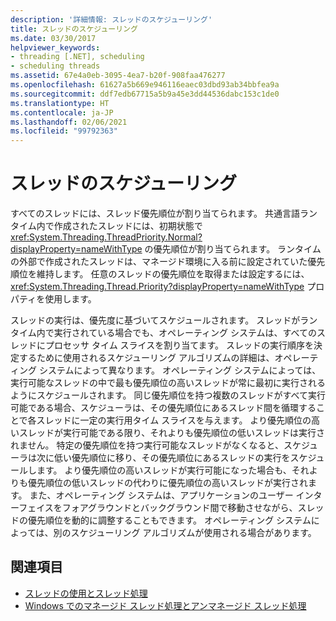 ```yaml
---
description: '詳細情報: スレッドのスケジューリング'
title: スレッドのスケジューリング
ms.date: 03/30/2017
helpviewer_keywords:
- threading [.NET], scheduling
- scheduling threads
ms.assetid: 67e4a0eb-3095-4ea7-b20f-908faa476277
ms.openlocfilehash: 61627a5b669e946116eaec03dbd93ab34bbfea9a
ms.sourcegitcommit: ddf7edb67715a5b9a45e3dd44536dabc153c1de0
ms.translationtype: HT
ms.contentlocale: ja-JP
ms.lasthandoff: 02/06/2021
ms.locfileid: "99792363"
---
```

# <a name="scheduling-threads"></a>スレッドのスケジューリング

すべてのスレッドには、スレッド優先順位が割り当てられます。 共通言語ランタイム内で作成されたスレッドには、初期状態で <xref:System.Threading.ThreadPriority.Normal?displayProperty=nameWithType> の優先順位が割り当てられます。 ランタイムの外部で作成されたスレッドは、マネージド環境に入る前に設定されていた優先順位を維持します。 任意のスレッドの優先順位を取得または設定するには、<xref:System.Threading.Thread.Priority?displayProperty=nameWithType> プロパティを使用します。  
  
 スレッドの実行は、優先度に基づいてスケジュールされます。 スレッドがランタイム内で実行されている場合でも、オペレーティング システムは、すべてのスレッドにプロセッサ タイム スライスを割り当てます。 スレッドの実行順序を決定するために使用されるスケジューリング アルゴリズムの詳細は、オペレーティング システムによって異なります。 オペレーティング システムによっては、実行可能なスレッドの中で最も優先順位の高いスレッドが常に最初に実行されるようにスケジュールされます。 同じ優先順位を持つ複数のスレッドがすべて実行可能である場合、スケジューラは、その優先順位にあるスレッド間を循環することで各スレッドに一定の実行用タイム スライスを与えます。 より優先順位の高いスレッドが実行可能である限り、それよりも優先順位の低いスレッドは実行されません。 特定の優先順位を持つ実行可能なスレッドがなくなると、スケジューラは次に低い優先順位に移り、その優先順位にあるスレッドの実行をスケジュールします。 より優先順位の高いスレッドが実行可能になった場合も、それよりも優先順位の低いスレッドの代わりに優先順位の高いスレッドが実行されます。 また、オペレーティング システムは、アプリケーションのユーザー インターフェイスをフォアグラウンドとバックグラウンド間で移動させながら、スレッドの優先順位を動的に調整することもできます。 オペレーティング システムによっては、別のスケジューリング アルゴリズムが使用される場合があります。  
  
## <a name="see-also"></a>関連項目

- [スレッドの使用とスレッド処理](using-threads-and-threading.md)
- [Windows でのマネージド スレッド処理とアンマネージド スレッド処理](managed-and-unmanaged-threading-in-windows.md)
